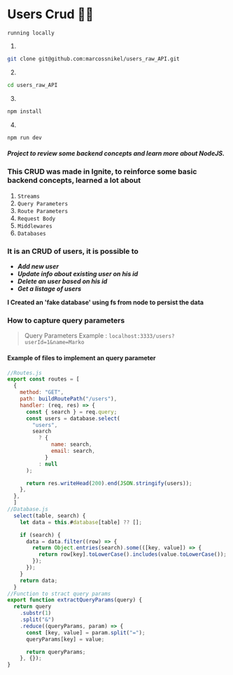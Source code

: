 # Users Crud 🚀🤩

`running locally`

1.

```bash
git clone git@github.com:marcossnikel/users_raw_API.git

```

2.

```bash
cd users_raw_API
```

3.

```bash
npm install
```

4.

```bash
npm run dev
```

##### Project to review some backend concepts and learn more about NodeJS.

### This CRUD was made in Ignite, to reinforce some basic backend concepts, learned a lot about

1. `Streams`
2. `Query Parameters`
3. `Route Parameters`
4. `Request Body`
5. `Middlewares`
6. `Databases`

### It is an CRUD of users, it is possible to

- **_Add new user_**
- **_Update info about existing user on his id_**
- **_Delete an user based on his id_**
- **_Get a listage of users_**

**I Created an 'fake database' using fs from node to persist the data**

### How to capture query parameters

> Query Parameters Example : `localhost:3333/users?userId=1&name=Marko`

#### Example of files to implement an query parameter

```javascript
//Routes.js
export const routes = [
  {
    method: "GET",
    path: buildRoutePath("/users"),
    handler: (req, res) => {
      const { search } = req.query;
      const users = database.select(
        "users",
        search
          ? {
              name: search,
              email: search,
            }
          : null
      );

      return res.writeHead(200).end(JSON.stringify(users));
    },
  },
  ]
//Database.js
  select(table, search) {
    let data = this.#database[table] ?? [];

    if (search) {
      data = data.filter((row) => {
        return Object.entries(search).some(([key, value]) => {
          return row[key].toLowerCase().includes(value.toLowerCase());
        });
      });
    }
    return data;
  }
//Function to stract query params
export function extractQueryParams(query) {
  return query
    .substr(1)
    .split("&")
    .reduce((queryParams, param) => {
      const [key, value] = param.split("=");
      queryParams[key] = value;

      return queryParams;
    }, {});
}

```

